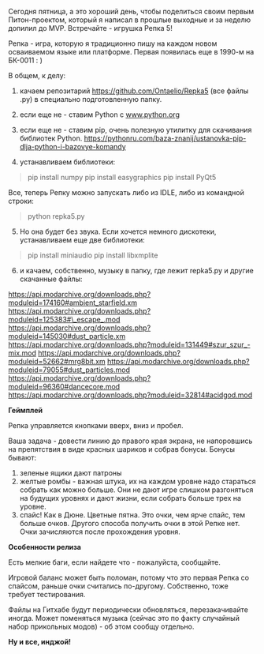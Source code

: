 Сегодня пятница, а это хороший день, чтобы поделиться своим первым Питон-проектом, который я написал в прошлые выходные и за неделю допилил до MVP. Встречайте - игрушка Репка 5!

Репка - игра, которую я традиционно пишу на каждом новом осваиваемом языке или платформе. Первая появилась еще в 1990-м на БК-0011 : )

В общем, к делу:

1) качаем репозитарий https://github.com/Ontaelio/Repka5 (все файлы .py) в специально подготовленную папку.

2) если еще не - ставим Python с www.python.org

3) если еще не - ставим pip, очень полезную утилитку для скачивания библиотек Python. https://pythonru.com/baza-znanij/ustanovka-pip-dlja-python-i-bazovye-komandy

4) устанавливаем библиотеки:
> pip install numpy
> pip install easygraphics
> pip install PyQt5

Все, теперь Репку можно запускать либо из IDLE, либо из командной строки:
> python repka5.py

5) Но она будет без звука. Если хочется немного дискотеки, устанавливаем еще две библиотеки:

> pip install miniaudio
> pip install libxmplite

6) и качаем, собственно, музыку в папку, где лежит repka5.py и другие скачанные файлы:

https://api.modarchive.org/downloads.php?moduleid=174160#ambient_starfield.xm
https://api.modarchive.org/downloads.php?moduleid=125383#\_escape_.mod
https://api.modarchive.org/downloads.php?moduleid=145030#dust_particle.xm
https://api.modarchive.org/downloads.php?moduleid=131449#szur_szur_-mix.mod
https://api.modarchive.org/downloads.php?moduleid=52662#mrg8bit.xm
https://api.modarchive.org/downloads.php?moduleid=79055#dust_particles.mod
https://api.modarchive.org/downloads.php?moduleid=96360#dancecore.mod
https://api.modarchive.org/downloads.php?moduleid=32814#acidgod.mod

**Геймплей**

Репка управляется кнопками вверх, вниз и пробел.

Ваша задача - довести линию до правого края экрана, не напоровшись на препятствия в виде красных шариков и собрав бонусы. Бонусы бывают:

1) зеленые ящики дают патроны
2) желтые ромбы - важная штука, их на каждом уровне надо стараться собрать как можно больше. Они не дают игре слишком разгоняться на будущих уровнях и дают жизни, если собрать больше трех на уровне.
3) спайс! Как в Дюне. Цветные пятна. Это очки, чем ярче спайс, тем больше очков. Другого способа получить очки в этой Репке нет. Очки зачисляются после прохождения уровня.

**Особенности релиза**

Есть мелкие баги, если найдете что - пожалуйста, сообщайте.

Игровой баланс может быть поломан, потому что это первая Репка со спайсом, раньше очки считались по-другому. Собственно, тоже требует тестирования.

Файлы на Гитхабе будут периодически обновляться, перезакачивайте иногда. Может поменяться музыка (сейчас это по факту случайный набор прикольных модов) - об этом сообщу отдельно.

**Ну и все, инджой!**



